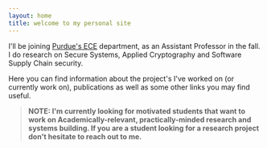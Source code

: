 ```yaml
---
layout: home
title: welcome to my personal site
---
```


I'll be joining [Purdue's ECE](https://engineering.purdue.edu/ECE) department,
as an Assistant Professor in the fall. I do research on Secure Systems, Applied
Cryptography and Software Supply Chain security.

Here you can find information about the project's I've worked on (or currently
work on), publications as well as some other links you may find useful.

>  **NOTE: I'm currently looking for motivated students that want to work on
>  Academically-relevant, practically-minded research and systems building. If
>  you are a student looking for a research project don't hesitate to reach out
>  to me.**
